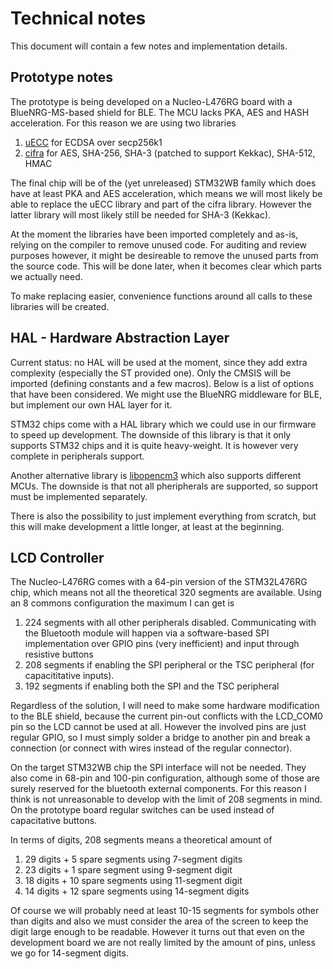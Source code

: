 # Technical notes

This document will contain a few notes and implementation details.

## Prototype notes

The prototype is being developed on a Nucleo-L476RG board with a BlueNRG-MS-based shield for BLE. The MCU lacks PKA, AES and HASH acceleration. For this reason we are using two libraries

1. [uECC](https://github.com/kmackay/micro-ecc) for ECDSA over secp256k1
2. [cifra](https://github.com/ctz/cifra) for AES, SHA-256, SHA-3 (patched to support Kekkac), SHA-512, HMAC

The final chip will be of the (yet unreleased) STM32WB family which does have at least PKA and AES acceleration, which means we will most likely be able to replace the uECC library and part of the cifra library. However the latter library will most likely still be needed for SHA-3 (Kekkac).

At the moment the libraries have been imported completely and as-is, relying on the compiler to remove unused code. For auditing and review purposes however, it might be desireable to remove the unused parts from the source code. This will be done later, when it becomes clear which parts we actually need.

To make replacing easier, convenience functions around all calls to these libraries will be created.

## HAL - Hardware Abstraction Layer

Current status: no HAL will be used at the moment, since they add extra complexity (especially the ST provided one). Only the CMSIS will be imported (defining constants and a few macros). Below is a list of options that have been considered. We might use the BlueNRG middleware for BLE, but implement our own HAL layer for it.

STM32 chips come with a HAL library which we could use in our firmware to speed up development. The downside of this library is that it only supports STM32 chips and it is quite heavy-weight. It is however very complete in peripherals support.

Another alternative library is [libopencm3](https://github.com/libopencm3/libopencm3) which also supports different MCUs. The downside is that not all pheripherals are supported, so support must be implemented separately.

There is also the possibility to just implement everything from scratch, but this will make development a little longer, at least at the beginning.

## LCD Controller

The Nucleo-L476RG comes with a 64-pin version of the STM32L476RG chip, which means not all the theoretical 320 segments are available. Using an 8 commons configuration the maximum I can get is

1. 224 segments with all other peripherals disabled. Communicating with the Bluetooth module will happen via a software-based SPI implementation over GPIO pins (very inefficient) and input through resistive buttons
2. 208 segments if enabling the SPI peripheral or the TSC peripheral (for capacititative inputs).
3. 192 segments if enabling both the SPI and the TSC peripheral

Regardless of the solution, I will need to make some hardware modification to the BLE shield, because the current pin-out conflicts with the LCD_COM0 pin so the LCD cannot be used at all. However the involved pins are just regular GPIO, so I must simply solder a bridge to another pin and break a connection (or connect with wires instead of the regular connector).

On the target STM32WB chip the SPI interface will not be needed. They also come in 68-pin and 100-pin configuration, although some of those are surely reserved for the bluetooth external components. For this reason I think is not unreasonable to develop with the limit of 208 segments in mind. On the prototype board regular switches can be used instead of capacitative buttons.

In terms of digits, 208 segments means a theoretical amount of

1. 29 digits + 5 spare segments using 7-segment digits
2. 23 digits + 1 spare segment using 9-segment digit
3. 18 digits + 10 spare segments using 11-segment digit
4. 14 digits + 12 spare segments using 14-segment digits

Of course we will probably need at least 10-15 segments for symbols other than digits and also we must consider the area of the screen to keep the digit large enough to be readable. However it turns out that even on the development board we are not really limited by the amount of pins, unless we go for 14-segment digits.